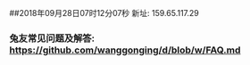 ##2018年09月28日07时12分07秒 新址: 159.65.117.29
### 兔友常见问题及解答: https://github.com/wanggonging/d/blob/w/FAQ.md
